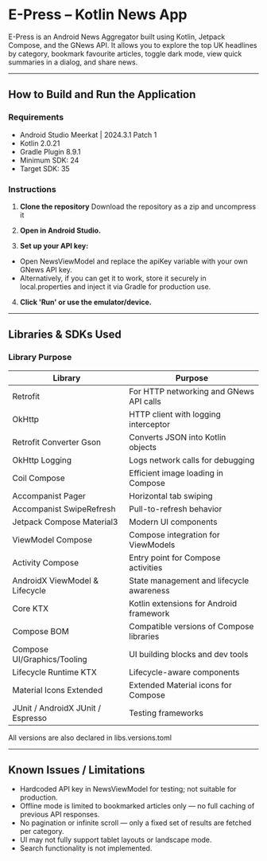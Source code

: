 # E-Press – Kotlin News App

E-Press is an Android News Aggregator built using Kotlin, Jetpack Compose, and the GNews API. It allows you to explore the top UK headlines by category, bookmark favourite articles, toggle dark mode, view quick summaries in a dialog, and share news.

---

## How to Build and Run the Application

### Requirements
- Android Studio Meerkat | 2024.3.1 Patch 1
- Kotlin 2.0.21
- Gradle Plugin 8.9.1
- Minimum SDK: 24
- Target SDK: 35

### Instructions

1. **Clone the repository**
   Download the repository as a zip and uncompress it

3. **Open in Android Studio.**

4. **Set up your API key:**
- Open NewsViewModel and replace the apiKey variable with your own GNews API key.
- Alternatively, if you can get it to work, store it securely in local.properties and inject it via Gradle for production use.

4. **Click 'Run' or use the emulator/device.**

---

## Libraries & SDKs Used

### Library	Purpose
| Library                                 | Purpose                                   |
|-----------------------------------------|-------------------------------------------|
| Retrofit                                | For HTTP networking and GNews API calls   |
| OkHttp                                  | HTTP client with logging interceptor      |
| Retrofit Converter Gson                 | Converts JSON into Kotlin objects         |
| OkHttp Logging                          | Logs network calls for debugging          |
| Coil Compose                            | Efficient image loading in Compose        |
| Accompanist Pager                       | Horizontal tab swiping                    |
| Accompanist SwipeRefresh                | Pull-to-refresh behavior                  |
| Jetpack Compose Material3               | Modern UI components                      |
| ViewModel Compose                       | Compose integration for ViewModels        |
| Activity Compose                        | Entry point for Compose activities        |
| AndroidX ViewModel & Lifecycle          | State management and lifecycle awareness  |
| Core KTX                                | Kotlin extensions for Android framework   |
| Compose BOM                             | Compatible versions of Compose libraries  |
| Compose UI/Graphics/Tooling             | UI building blocks and dev tools          |
| Lifecycle Runtime KTX                   | Lifecycle-aware components                |
| Material Icons Extended                 | Extended Material icons for Compose       |
| JUnit / AndroidX JUnit / Espresso       | Testing frameworks                        |

All versions are also declared in libs.versions.toml

---

## Known Issues / Limitations
- Hardcoded API key in NewsViewModel for testing; not suitable for production.
- Offline mode is limited to bookmarked articles only — no full caching of previous API responses.
- No pagination or infinite scroll — only a fixed set of results are fetched per category.
- UI may not fully support tablet layouts or landscape mode.
- Search functionality is not implemented.
